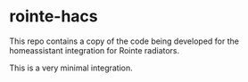 # rointe-hacs

This repo contains a copy of the code being developed for the homeassistant integration for Rointe radiators.

This is a very minimal integration.

